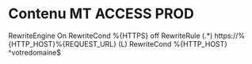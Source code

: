 # Contenu MT ACCESS PROD

RewriteEngine On
RewriteCond %{HTTPS} off
RewriteRule (.*) https://%{HTTP_HOST}%{REQUEST_URL} (L)
RewriteCond %{HTTP_HOST} ^votredomaine$ 